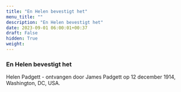 ```yaml
---
title: "En Helen bevestigt het"
menu_title: ""
description: "En Helen bevestigt het"
date: 2023-09-01 06:00:01+00:37
draft: False
hidden: True
weight:
---
```

### En Helen bevestigt het

Helen Padgett - ontvangen door James Padgett op 12 december 1914, Washington, DC, USA.
